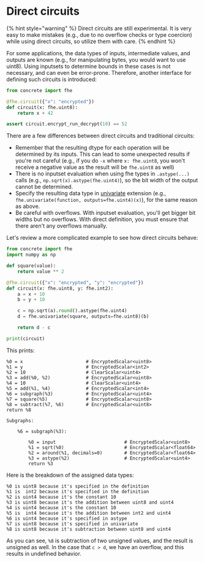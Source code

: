 # Direct circuits

{% hint style="warning" %}
Direct circuits are still experimental. It is very easy to make mistakes (e.g., due to no overflow checks or type coercion) while using direct circuits, so utilize them with care.
{% endhint %}

For some applications, the data types of inputs, intermediate values, and outputs are known (e.g., for manipulating bytes, you would want to use uint8). Using inputsets to determine bounds in these cases is not necessary, and can even be error-prone. Therefore, another interface for defining such circuits is introduced:

```python
from concrete import fhe

@fhe.circuit({"x": "encrypted"})
def circuit(x: fhe.uint8):
    return x + 42

assert circuit.encrypt_run_decrypt(10) == 52
```

There are a few differences between direct circuits and traditional circuits:

* Remember that the resulting dtype for each operation will be determined by its inputs. This can lead to some unexpected results if you're not careful (e.g., if you do `-x` where `x: fhe.uint8`, you won't receive a negative value as the result will be `fhe.uint8` as well)
* There is no inputset evaluation when using fhe types in `.astype(...)` calls (e.g., `np.sqrt(x).astype(fhe.uint4)`), so the bit width of the output cannot be determined.
* Specify the resulting data type in [univariate](../core-features/extensions.md#fheunivariatefunction) extension (e.g., `fhe.univariate(function, outputs=fhe.uint4)(x)`), for the same reason as above.
* Be careful with overflows. With inputset evaluation, you'll get bigger bit widths but no overflows. With direct definition, you must ensure that there aren't any overflows manually.

Let's review a more complicated example to see how direct circuits behave:

```python
from concrete import fhe
import numpy as np

def square(value):
    return value ** 2

@fhe.circuit({"x": "encrypted", "y": "encrypted"})
def circuit(x: fhe.uint8, y: fhe.int2):
    a = x + 10
    b = y + 10

    c = np.sqrt(a).round().astype(fhe.uint4)
    d = fhe.univariate(square, outputs=fhe.uint8)(b)

    return d - c

print(circuit)
```

This prints:

```
%0 = x                       # EncryptedScalar<uint8>
%1 = y                       # EncryptedScalar<int2>
%2 = 10                      # ClearScalar<uint4>
%3 = add(%0, %2)             # EncryptedScalar<uint8>
%4 = 10                      # ClearScalar<uint4>
%5 = add(%1, %4)             # EncryptedScalar<int4>
%6 = subgraph(%3)            # EncryptedScalar<uint4>
%7 = square(%5)              # EncryptedScalar<uint8>
%8 = subtract(%7, %6)        # EncryptedScalar<uint8>
return %8

Subgraphs:

    %6 = subgraph(%3):

        %0 = input                         # EncryptedScalar<uint8>
        %1 = sqrt(%0)                      # EncryptedScalar<float64>
        %2 = around(%1, decimals=0)        # EncryptedScalar<float64>
        %3 = astype(%2)                    # EncryptedScalar<uint4>
        return %3
```

Here is the breakdown of the assigned data types:

```
%0 is uint8 because it's specified in the definition
%1 is  int2 because it's specified in the definition
%2 is uint4 because it's the constant 10
%3 is uint8 because it's the addition between uint8 and uint4
%4 is uint4 because it's the constant 10
%5 is  int4 because it's the addition between int2 and uint4
%6 is uint4 because it's specified in astype
%7 is uint8 because it's specified in univariate
%8 is uint8 because it's subtraction between uint8 and uint4
```

As you can see, `%8` is subtraction of two unsigned values, and the result is unsigned as well. In the case that `c > d`, we have an overflow, and this results in undefined behavior.
